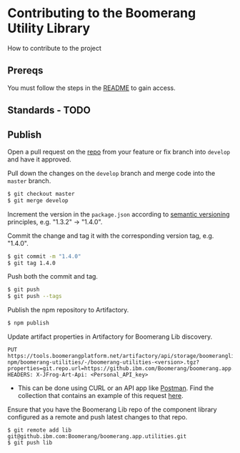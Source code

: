 # Contributing to the Boomerang Utility Library

How to contribute to the project

## Prereqs

You must follow the steps in the [README](README.md) to gain access.

## Standards - TODO

## Publish

Open a pull request on the [repo](https://github.ibm.com/Boomerang/boomerang.app.utilities.git) from your feature or fix branch into `develop` and have it approved.

Pull down the changes on the `develop` branch and merge code into the `master` branch.

```bash
$ git checkout master
$ git merge develop
```

Increment the version in the `package.json` according to [semantic versioning](http://semver.org/) principles, e.g. "1.3.2" -> "1.4.0".

Commit the change and tag it with the corresponding version tag, e.g. "1.4.0".

```bash
$ git commit -m "1.4.0"
$ git tag 1.4.0
```

Push both the commit and tag.

```bash
$ git push
$ git push --tags
```

Publish the npm repository to Artifactory.

```bash
$ npm publish
```

Update artifact properties in Artifactory for Boomerang Lib discovery.

```
PUT https://tools.boomerangplatform.net/artifactory/api/storage/boomeranglib-npm/boomerang-utilities/-/boomerang-utilities-<version>.tgz?properties=git.repo.url=https://github.ibm.com/Boomerang/boomerang.app.utilities.git
HEADERS: X-JFrog-Art-Api: <Personal_API_key>
```

- This can be done using CURL or an API app like [Postman](https://getpostman.com). Find the collection that contains an example of this request [here](https://www.getpostman.com/collections/e846e378d227e699d77f).

Ensure that you have the Boomerang Lib repo of the component library configured as a remote and push latest changes to that repo.

```
$ git remote add lib git@github.ibm.com:Boomerang/boomerang.app.utilities.git
$ git push lib
```
